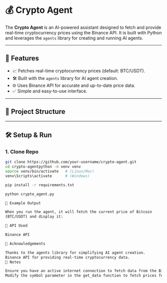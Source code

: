 # 💰 Crypto Agent

The **Crypto Agent** is an AI-powered assistant designed to fetch and provide real-time cryptocurrency prices using the Binance API. It is built with Python and leverages the `agents` library for creating and running AI agents.

---

## 🚀 Features

- 📈 Fetches real-time cryptocurrency prices (default: BTC/USDT).
- 🛠️ Built with the `agents` library for AI agent creation.
- 🌐 Uses Binance API for accurate and up-to-date price data.
- ✅ Simple and easy-to-use interface.

---

## 📂 Project Structure
---

## 🛠️ Setup & Run

### 1. Clone Repo

```bash
git clone https://github.com/your-username/crypto-agent.git
cd crypto-agentpython -m venv venv
source venv/bin/activate   # (Linux/Mac)
venv\Scripts\activate      # (Windows)

pip install -r requirements.txt

python crypto_agent.py

📌 Example Output

When you run the agent, it will fetch the current price of Bitcoin 
(BTC/USDT) and display it:

🔗 API Used

Binance API

🙌 Acknowledgements

Thanks to the agents library for simplifying AI agent creation.
Binance API for providing real-time cryptocurrency data.
📌 Notes

Ensure you have an active internet connection to fetch data from the Binance API.
Modify the symbol parameter in the get_data function to fetch prices for other cryptocurrencies.
